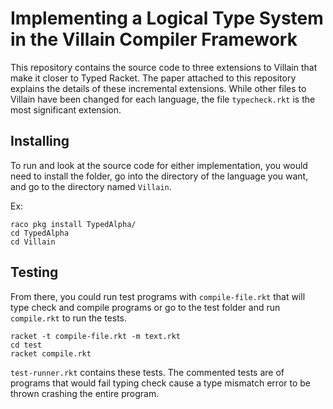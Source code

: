 # Implementing a Logical Type System in the Villain Compiler Framework


This repository contains the source code to three extensions to Villain that make it closer to Typed Racket. The paper attached to this repository explains the details of these incremental extensions. While other files to Villain have been changed for each language, the file ```typecheck.rkt``` is the most significant extension.


## Installing

To run and look at the source code for either implementation, you would need to install the folder, go into the directory of the language you want, and go to the directory named ```Villain```.

Ex:
```
raco pkg install TypedAlpha/
cd TypedAlpha
cd Villain
```

## Testing 

From there, you could run test programs with ```compile-file.rkt``` that will type check and compile programs or go to the test folder and run ```compile.rkt``` to run the tests. 
```
racket -t compile-file.rkt -m text.rkt
cd test
racket compile.rkt
```
```test-runner.rkt``` contains these tests. The commented tests are of programs that would fail typing check cause a type mismatch error to be thrown crashing the entire program.
